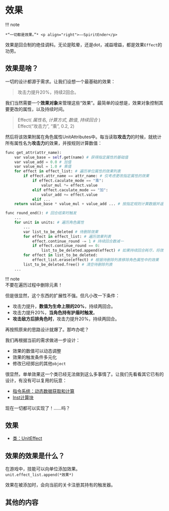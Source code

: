 # 效果
!!! note

    *“一切都是效果。”* <p align="right">——SpiritEnder</p>

效果是回合制的绝佳调料。无论是眩晕，还是dot，减益增益，都是效果`Effect`的功劳。

## 效果是啥？

一切的设计都源于需求。让我们设想一个最基础的效果：

> 攻击力提升20%，持续2回合。

我们当然需要一个**效果对象**来管理这些“效果”。最简单的设想是，效果对象控制其要更改的属性，以及持续时间。

> Effect( *属性名*, *计算方式*, *数值*, *持续回合* )  
> Effect(“攻击力”, “乘”, 0.2, 2)

然后将该效果附属在角色属性UnitAttributes中。每当读取**攻击力**的时候，就统计所有属性名为**攻击力**的效果，并按规则计算数值：

```py
func get_attr(attr_name):
    var value_base = self.get(name) # 获得指定属性的基础值
    var value_add = 0.0 # 加值
    var value_mul = 1.0 # 乘值
    for effect in effect_list: # 遍历单位属性的效果列表
        if effect.attr_name == attr_name: # 仅考虑更改指定属性的效果 
            if effect.caculate_mode == "乘":
                valur_mul *= effect.value
            elif effect.caculate_mode == "加":
                valur_add += effect.value
            elif ...
    return value_base * value_mul + value_add ... # 按指定规则计算数据并返回

func round_end(): # 回合结束时触发
    ...
    for unit in units: # 遍历角色属性
        ...
        var list_to_be_deleted # 待删除效果
        for effect in effect_list: # 遍历效果列表
            effect.continue_round -= 1 # 持续回合数减一
            if effect.continue_round == 0:
                list_to_be_deleted.append(effect) # 如果持续回合耗尽，将效果标记为待删除
        for effect in list_to_be_deleted:
            effect_list.erase(effect) # 根据待删除列表移除角色属性中的效果
        list_to_be_deleted.free() # 清空待删除列表
    ...
```

!!! note  
    不要在遍历过程中删除元素！

但是很显然，这个东西的扩展性不强。但凡小改一下条件：

- 攻击力提升，**数值为生命上限的20%**，持续两回合。
- 攻击力提升20%，**当角色持有护盾时触发**。
- **攻击敌方后排角色时**，攻击力提升20%，持续两回合。

再按照原来的思路设计就爆了。那咋办呢？

我们再根据当前的需求做进一步设计：

- 效果的数值可以动态调整
- 效果的触发条件多元化
- 修改已经掷出的其他`object`

很显然，单单效果这一个类已经无法做到这么多事情了。让我们先看看其它已有的设计，有没有可以复用的玩意：

- [指令系统：动态数据获取和计算](docs/battle_system/command_system.md#)
- [Inst计算块](docs/classes/Inst.md#)

现在一切都可以实现了！……吗？

 ## <span id="effect">效果</span>

- [类：UnitEffect](docs/classes/UnitEffect.md#)

## 效果的效果是什么？

在游戏中，技能可以向单位添加效果。  
`unit.effect_list.append(*效果*)`

效果在被添加时，会向当前的关卡注册其持有的触发器。

## 其他的内容


